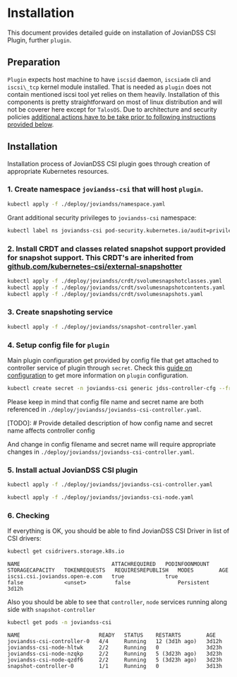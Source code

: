 # Installation

This document provides detailed guide on installation of JovianDSS CSI Plugin, further `plugin`.


## Preparation

`Plugin` expects host machine to have `iscsid` daemon, `iscsiadm` cli and `iscsi\_tcp` kernel module installed.
That is needed as `plugin` does not contain mentioned iscsi tool yet relies on them heavily.
Installation of this components is pretty straightforward on most of linux distribution and will not be coverer here except for `TalosOS`.
Due to architecture and security policies [additional actions have to be take prior to following instructions provided below](talos.md).


## Installation

Installation process of JovianDSS CSI plugin goes through creation of appropriate Kubernetes resources.


### 1. Create namespace `joviandss-csi` that will host `plugin`. 

```bash
kubectl apply -f ./deploy/joviandss/namespace.yaml
```

Grant additional security privileges to `joviandss-csi` namespace:

```bash
kubectl label ns joviandss-csi pod-security.kubernetes.io/audit=privileged pod-security.kubernetes.io/enforce=privileged pod-security.kubernetes.io/warn=privileged
```

### 2. Install CRDT and classes related snapshot support provided for snapshot support. This CRDT's are inherited from [github.com/kubernetes-csi/external-snapshotter](https://github.com/kubernetes-csi/external-snapshotter/tree/release-5.0/client/config/crd`)

```bash
kubectl apply -f ./deploy/joviandss/crdt/svolumesnapshotclasses.yaml
kubectl apply -f ./deploy/joviandss/crdt/svolumesnapshotcontents.yaml
kubectl apply -f ./deploy/joviandss/crdt/svolumesnapshots.yaml
```

### 3. Create snapshoting service

```bash
kubectl apply -f ./deploy/joviandss/snapshot-controller.yaml
```

### 4. Setup config file for `plugin`

Main plugin configuration get provided by config file that get attached to controller service of plugin through `secret`.
Check this [guide on configuration](configuration.md) to get more information on `plugin` configuration.

```bash
kubectl create secret -n joviandss-csi generic jdss-controller-cfg --from-file ./deploy/cfg/cfg.yaml 
```

Please keep in mind that config file name and secret name are both referenced in `./deploy/joviandss/joviandss-csi-controller.yaml`.

[TODO]: # Provide detailed description of how config name and secret name affects controller config

And change in config filename and secret name will require appropriate changes in `./deploy/joviandss/joviandss-csi-controller.yaml`.

### 5. Install actual JovianDSS CSI plugin

``` bash
kubectl apply -f ./deploy/joviandss/joviandss-csi-controller.yaml

kubectl apply -f ./deploy/joviandss/joviandss-csi-node.yaml 
```

### 6. Checking

If everything is OK, you should be able to find JovianDSS CSI Driver in list of CSI drivers:

```bash
kubectl get csidrivers.storage.k8s.io
```
```
NAME                             ATTACHREQUIRED   PODINFOONMOUNT   STORAGECAPACITY   TOKENREQUESTS   REQUIRESREPUBLISH   MODES        AGE
iscsi.csi.joviandss.open-e.com   true             true             false             <unset>         false               Persistent   3d12h
``` 

Also you should be able to see that `controller`, `node` services running along side with `snapshot-controller`
```bash
kubectl get pods -n joviandss-csi
```
```
NAME                         READY   STATUS    RESTARTS        AGE
joviandss-csi-controller-0   4/4     Running   12 (3d1h ago)   3d12h
joviandss-csi-node-hltwk     2/2     Running   0               3d23h
joviandss-csi-node-nzqkp     2/2     Running   5 (3d23h ago)   3d23h
joviandss-csi-node-qzdf6     2/2     Running   5 (3d23h ago)   3d23h
snapshot-controller-0        1/1     Running   0               3d13h
```
